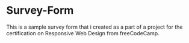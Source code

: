 # Survey-Form
This is a sample survey form that i created as a part of a project for the certification on Responsive Web Design from freeCodeCamp.
